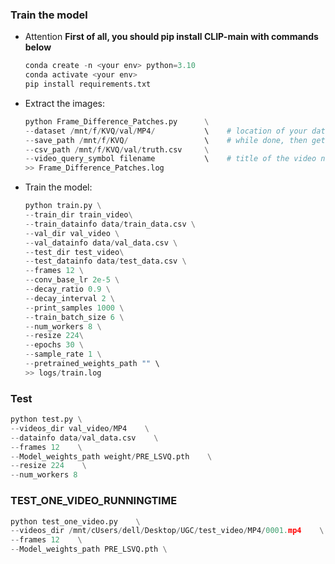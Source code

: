 ### Train the model
- Attention
  **First of all, you should pip install CLIP-main with commands below**
  ```python
  conda create -n <your env> python=3.10
  conda activate <your env>
  pip install requirements.txt
  ```
- Extract the images:
  
  ```python
  python Frame_Difference_Patches.py      \
  --dataset /mnt/f/KVQ/val/MP4/           \    # location of your dataset
  --save_path /mnt/f/KVQ/                 \    # while done, then get a Frame_Difference_Patches dir
  --csv_path /mnt/f/KVQ/val/truth.csv     \
  --video_query_symbol filename           \    # title of the video name in the .csv file   
  >> Frame_Difference_Patches.log
  ```

- Train the model:
  
  ```python
  python train.py \
  --train_dir train_video\
  --train_datainfo data/train_data.csv \
  --val_dir val_video \
  --val_datainfo data/val_data.csv \
  --test_dir test_video\
  --test_datainfo data/test_data.csv \
  --frames 12 \
  --conv_base_lr 2e-5 \
  --decay_ratio 0.9 \
  --decay_interval 2 \
  --print_samples 1000 \
  --train_batch_size 6 \
  --num_workers 8 \
  --resize 224\
  --epochs 30 \
  --sample_rate 1 \
  --pretrained_weights_path "" \
  >> logs/train.log
  ```

### Test

```python
python test.py \
--videos_dir val_video/MP4    \
--datainfo data/val_data.csv    \
--frames 12    \
--Model_weights_path weight/PRE_LSVQ.pth    \
--resize 224    \
--num_workers 8
```

### TEST_ONE_VIDEO_RUNNINGTIME

```python
python test_one_video.py    \
--videos_dir /mnt/cUsers/dell/Desktop/UGC/test_video/MP4/0001.mp4    \
--frames 12    \
--Model_weights_path PRE_LSVQ.pth \
```


